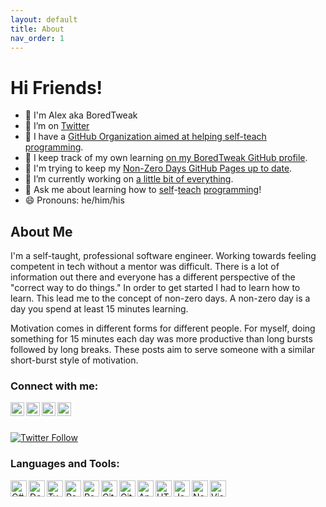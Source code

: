 ```yaml
---
layout: default
title: About
nav_order: 1
---
```


# Hi Friends! 

- 👋 I'm Alex aka BoredTweak
- 🤔 I’m on [Twitter][twitter]
- 📖 I have a [GitHub Organization aimed at helping self-teach programming][non-zero-days-gh-organization].
- 📒 I keep track of my own learning [on my BoredTweak GitHub profile][boredtweak-gh].
- 🧱 I'm trying to keep my [Non-Zero Days GitHub Pages up to date][non-zero-days-gh-pages].
- 🔭 I’m currently working on [a little bit of everything](https://github.com/BoredTweak/Miscellaneous).
- 💬 Ask me about learning how to [self](https://www.youtube.com/channel/UCT0hVofKq8CM8k8QBiUmpOw)-[teach](https://github.com/Non-Zero-Days) [programming](https://github.com/BoredTweak/Exercises)!
- 😄 Pronouns: he/him/his

## About Me

I'm a self-taught, professional software engineer. Working towards feeling competent in tech without a mentor was difficult. There is a lot of information out there and everyone has a different perspective of the "correct way to do things." In order to get started I had to learn how to learn. This lead me to the concept of non-zero days. A non-zero day is a day you spend at least 15 minutes learning.

Motivation comes in different forms for different people. For myself, doing something for 15 minutes each day was more productive than long bursts followed by long breaks. These posts aim to serve someone with a similar short-burst style of motivation. 

### Connect with me:

[<img align="left" alt="BoredTweak | Email" width="22px" src="https://cdn.jsdelivr.net/npm/simple-icons@3.13.0/icons/gmail.svg" />][email]
[<img align="left" alt="BoredTweak | YouTube" width="22px" src="https://cdn.jsdelivr.net/npm/simple-icons@v3/icons/youtube.svg" />][youtube]
[<img align="left" alt="BoredTweak | Twitter" width="22px" src="https://cdn.jsdelivr.net/npm/simple-icons@v3/icons/twitter.svg" />][twitter]
[<img align="left" alt="BoredTweak | LinkedIn" width="22px" src="https://cdn.jsdelivr.net/npm/simple-icons@v3/icons/linkedin.svg" />][linkedin]

<br/>
<br/>

[![Twitter Follow](https://img.shields.io/twitter/follow/BoredTweak?color=1DA1F2&logo=twitter&style=for-the-badge)](https://twitter.com/intent/follow?screen_name=boredtweak)

### Languages and Tools:

[<img align="left" alt="C#" width="26px" src="https://cdn.jsdelivr.net/npm/simple-icons@5.9.0/icons/csharp.svg" />][csharp-demo]
[<img align="left" alt="Docker" width="26px" src="https://cdn.jsdelivr.net/npm/simple-icons@3.13.0/icons/docker.svg" />][docker-demo]
[<img align="left" alt="TypeScript" width="26px" src="https://cdn.jsdelivr.net/npm/simple-icons@3.13.0/icons/typescript.svg" />][js-demo]
[<img align="left" alt="React" width="26px" src="https://cdn.jsdelivr.net/npm/simple-icons@3.13.0/icons/react.svg" />][react-demo]
[<img align="left" alt="Postgres" width="26px" src="https://cdn.jsdelivr.net/npm/simple-icons@3.13.0/icons/postgresql.svg" />][postgres-demo]
[<img align="left" alt="Git" width="26px" src="https://cdn.jsdelivr.net/npm/simple-icons@3.13.0/icons/git.svg" />][git-demo]
[<img align="left" alt="GitHub" width="26px" src="https://cdn.jsdelivr.net/npm/simple-icons@3.13.0/icons/github.svg" />][git-demo]
[<img align="left" alt="Angular" width="26px" src="https://cdn.jsdelivr.net/npm/simple-icons@3.13.0/icons/angular.svg" />][chorehelper-demo]
[<img align="left" alt="HTML5" width="26px" src="https://cdn.jsdelivr.net/npm/simple-icons@3.13.0/icons/html5.svg" />][chorehelper-demo]
[<img align="left" alt="JavaScript" width="26px" src="https://cdn.jsdelivr.net/npm/simple-icons@3.13.0/icons/javascript.svg" />][js-demo]
[<img align="left" alt="Node.js" width="26px" src="https://cdn.jsdelivr.net/npm/simple-icons@3.13.0/icons/node-dot-js.svg" />][node-demo]
[<img align="left" alt="Visual Studio Code" width="26px" src="https://cdn.jsdelivr.net/npm/simple-icons@3.13.0/icons/visualstudiocode.svg" />][chorehelper-demo]

<br/>
<br/>

[non-zero-days-gh-organization]: https://github.com/Non-Zero-Days
[non-zero-days-gh-pages]: https://non-zero-days.github.io/
[boredtweak-gh]: https://github.com/BoredTweak
[email]: mailto:alex.elia42@gmail.com
[youtube]: https://www.youtube.com/channel/UCT0hVofKq8CM8k8QBiUmpOw
[twitter]: https://twitter.com/BoredTweak
[linkedin]: https://www.linkedin.com/in/alex-elia/
[chorehelper-demo]: https://github.com/BoredTweak/ChoreHelper
[csharp-demo]:https://github.com/BoredTweak/Miscellaneous/tree/main/CSharp
[js-demo]: https://github.com/BoredTweak/Miscellaneous/tree/main/JavaScript
[react-demo]:https://github.com/BoredTweak/Miscellaneous/tree/main/React
[node-demo]: https://github.com/BoredTweak/Miscellaneous/tree/main/Node
[postgres-demo]:https://github.com/BoredTweak/Miscellaneous/tree/main/Postgres
[git-demo]: https://www.youtube.com/playlist?list=PLAqJ1EkmbEM2OTI0Ybor-IA7LUD6iVQ1Y
[docker-demo]: https://github.com/BoredTweak/Miscellaneous/tree/main/Docker
